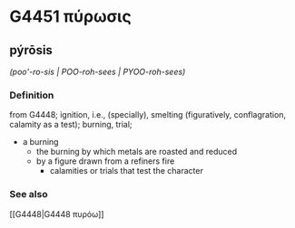 # G4451 πύρωσις

## pýrōsis

_(poo'-ro-sis | POO-roh-sees | PYOO-roh-sees)_

### Definition

from G4448; ignition, i.e., (specially), smelting (figuratively, conflagration, calamity as a test); burning, trial; 

- a burning
  - the burning by which metals are roasted and reduced
  - by a figure drawn from a refiners fire
    - calamities or trials that test the character

### See also

[[G4448|G4448 πυρόω]]
